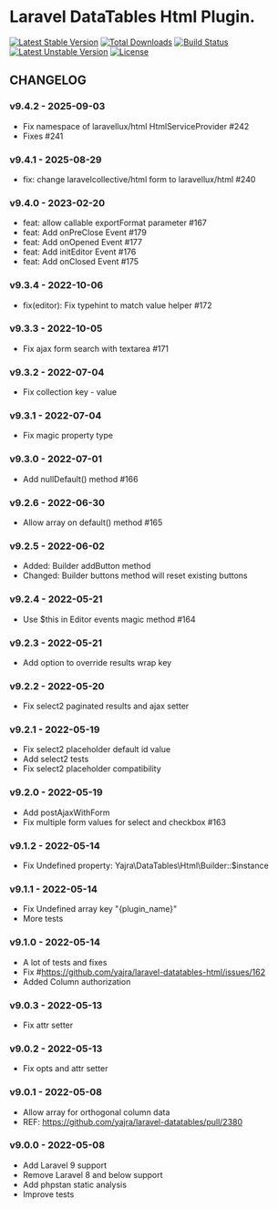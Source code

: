 # Laravel DataTables Html Plugin.

[![Latest Stable Version](https://poser.pugx.org/yajra/laravel-datatables-html/v/stable.png)](https://packagist.org/packages/yajra/laravel-datatables-html)
[![Total Downloads](https://poser.pugx.org/yajra/laravel-datatables-html/downloads.png)](https://packagist.org/packages/yajra/laravel-datatables-html)
[![Build Status](https://travis-ci.org/yajra/laravel-datatables-html.png?branch=master)](https://travis-ci.org/yajra/laravel-datatables-html)
[![Latest Unstable Version](https://poser.pugx.org/yajra/laravel-datatables-html/v/unstable.svg)](https://packagist.org/packages/yajra/laravel-datatables-html)
[![License](https://poser.pugx.org/yajra/laravel-datatables-html/license.svg)](https://packagist.org/packages/yajra/laravel-datatables-html)

## CHANGELOG

### v9.4.2 - 2025-09-03

- Fix namespace of laravellux/html HtmlServiceProvider #242
- Fixes #241

### v9.4.1 - 2025-08-29

- fix: change laravelcollective/html form to laravellux/html #240

### v9.4.0 - 2023-02-20

- feat: allow callable exportFormat parameter #167
- feat: Add onPreClose Event #179
- feat: Add onOpened Event  #177
- feat: Add initEditor Event #176
- feat: Add onClosed Event #175

### v9.3.4 - 2022-10-06

- fix(editor): Fix typehint to match value helper #172

### v9.3.3 - 2022-10-05

- Fix ajax form search with textarea #171

### v9.3.2 - 2022-07-04

- Fix collection key - value

### v9.3.1 - 2022-07-04

- Fix magic property type

### v9.3.0 - 2022-07-01

- Add nullDefault() method #166

### v9.2.6 - 2022-06-30

- Allow array on default() method #165

### v9.2.5 - 2022-06-02

- Added: Builder addButton method
- Changed: Builder buttons method will reset existing buttons

### v9.2.4 - 2022-05-21

- Use $this in Editor events magic method #164

### v9.2.3 - 2022-05-21

- Add option to override results wrap key

### v9.2.2 - 2022-05-20

- Fix select2 paginated results and ajax setter

### v9.2.1 - 2022-05-19

- Fix select2 placeholder default id value
- Add select2 tests
- Fix select2 placeholder compatibility

### v9.2.0 - 2022-05-19

- Add postAjaxWithForm
- Fix multiple form values for select and checkbox #163

### v9.1.2 - 2022-05-14

- Fix Undefined property: Yajra\DataTables\Html\Builder::$instance

### v9.1.1 - 2022-05-14

- Fix Undefined array key "{plugin_name}"
- More tests

### v9.1.0 - 2022-05-14

- A lot of tests and fixes
- Fix #https://github.com/yajra/laravel-datatables-html/issues/162
- Added Column authorization

### v9.0.3 - 2022-05-13

- Fix attr setter

### v9.0.2 - 2022-05-13

- Fix opts and attr setter

### v9.0.1 - 2022-05-08

- Allow array for orthogonal column data
- REF: https://github.com/yajra/laravel-datatables/pull/2380

### v9.0.0 - 2022-05-08

- Add Laravel 9 support
- Remove Laravel 8 and below support
- Add phpstan static analysis
- Improve tests
